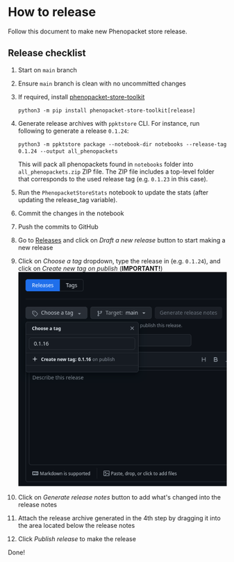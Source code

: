 # How to release

Follow this document to make new Phenopacket store release.

## Release checklist

1. Start on `main` branch
2. Ensure `main` branch is clean with no uncommitted changes
3. If required, install [phenopacket-store-toolkit](https://github.com/monarch-initiative/phenopacket-store-toolkit)
    ```shell
    python3 -m pip install phenopacket-store-toolkit[release]
    ```
4. Generate release archives with `ppktstore` CLI. 
   For instance, run following to generate a release `0.1.24`:
    ```shell
    python3 -m ppktstore package --notebook-dir notebooks --release-tag 0.1.24 --output all_phenopackets
    ```
  
    This will pack all phenopackets found in `notebooks` folder into `all_phenopackets.zip` ZIP file. 
    The ZIP file includes a top-level folder that corresponds to the used release tag (e.g. `0.1.23` in this case).
5. Run the `PhenopacketStoreStats` notebook to update the stats (after updating the release_tag variable).
6. Commit the changes in the notebook
7. Push the commits to GitHub
8. Go to [Releases](https://github.com/monarch-initiative/phenopacket-store/releases) and click on *Draft a new release* button to start making a new release
9. Click on *Choose a tag* dropdown, type the release in (e.g. `0.1.24`), and click on *Create new tag on publish* (**IMPORTANT!**)
  ![Choose a tag](img/choose_a_tag.png)
10. Click on *Generate release notes* button to add what's changed into the release notes
11. Attach the release archive generated in the 4th step by dragging it into the area located below the release notes
12. Click *Publish release* to make the release


Done!
